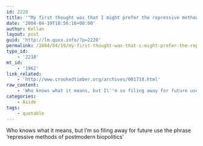 ```yaml
---
id: 2220
title: '"My first thought was that I might prefer the repressive methods of postmodern biopolitics to those of, say, modern or feudal biopolitics."'
date: '2004-04-19T18:56:16+00:00'
author: Kellan
layout: post
guid: 'http://lm.quxx.info/?p=2220'
permalink: /2004/04/19/my-first-thought-was-that-i-might-prefer-the-repressive-methods-of-postmodern-biopolitics-to-those-of-say-modern-or-feudal-biopolitics/
typo_id:
    - '2218'
mt_id:
    - '1962'
link_related:
    - 'http://www.crookedtimber.org/archives/001718.html'
raw_content:
    - 'Who knows what it means, but I\''m so filing away for future use the phrase \''repressive methods of postmodern biopolitics\'''
categories:
    - Aside
tags:
    - quotable
---
```


Who knows what it means, but I’m so filing away for future use the phrase ‘repressive methods of postmodern biopolitics’
